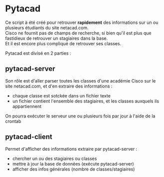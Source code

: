 # Pytacad

Ce script à été créé pour retrouver **rapidement** des informations sur un ou plusieurs étudiants du site netacad.com.  
Cisco ne fournit pas de champs de recherche, si bien qu'il est plus que fastidieux de retrouver un stagiaires dans la base.  
Et il est encore plus compliqué de retrouver ses classes.

Pytacad est divisé en 2 parties : 

## pytacad-server  

Son rôle est d'aller parser toutes les classes d'une académie Cisco sur le site netacad.com, et d'en extraire des informations :

* chaque classe est sotckée dans un fichier texte
* un fichier contient l'ensemble des stagiaires, et les classes auxquels ils appartiennent  

On pourra exécuter le serveur une ou plusieurs fois par jour à l'aide de la crontab

## pytacad-client  

Permet d'afficher des informations extraire par pytacad-server :  

* chercher un ou des stagiaires ou classes  
* mettre à jour la base de données (exécute pytacad-server)  
* afficher des infos générales (nombre de classes/stagiaires)  

